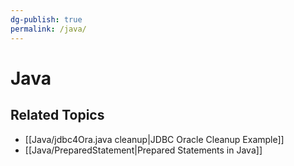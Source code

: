 ```yaml
---
dg-publish: true
permalink: /java/
---
```


# Java

## Related Topics
- [[Java/jdbc4Ora.java cleanup|JDBC Oracle Cleanup Example]]
- [[Java/PreparedStatement|Prepared Statements in Java]]
